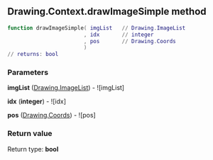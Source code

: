 ## Drawing.Context.drawImageSimple method


```lua
function drawImageSimple( imgList   // Drawing.ImageList
                        , idx       // integer
                        , pos       // Drawing.Coords
                        )
// returns: bool
```


### Parameters

**imgList** ([Drawing.ImageList](../../Drawing/ImageList.md)) - ![imgList]

**idx** (**integer**) - ![idx]

**pos** ([Drawing.Coords](../../Drawing/Coords.md)) - ![pos]

### Return value

Return type: **bool**

